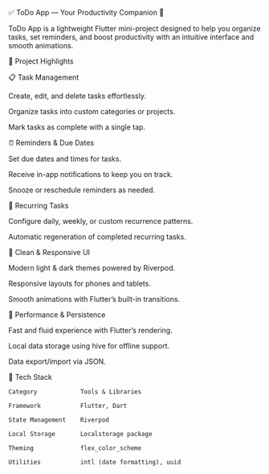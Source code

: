 ✅ ToDo App — Your Productivity Companion 📝

ToDo App is a lightweight Flutter mini-project designed to help you organize tasks, set reminders, and boost productivity with an intuitive interface and smooth animations.

🌟 Project Highlights

📋 Task Management

Create, edit, and delete tasks effortlessly.

Organize tasks into custom categories or projects.

Mark tasks as complete with a single tap.

⏰ Reminders & Due Dates

Set due dates and times for tasks.

Receive in-app notifications to keep you on track.

Snooze or reschedule reminders as needed.

🔄 Recurring Tasks

Configure daily, weekly, or custom recurrence patterns.

Automatic regeneration of completed recurring tasks.

🎨 Clean & Responsive UI

Modern light & dark themes powered by Riverpod.

Responsive layouts for phones and tablets.

Smooth animations with Flutter’s built-in transitions.

🚀 Performance & Persistence

Fast and fluid experience with Flutter’s rendering.

Local data storage using hive for offline support.

Data export/import via JSON.

🧰 Tech Stack

    Category            Tools & Libraries

    Framework           Flutter, Dart

    State Management    Riverpod

    Local Storage       Localstorage package

    Theming             flex_color_scheme

    Utilities           intl (date formatting), uuid
